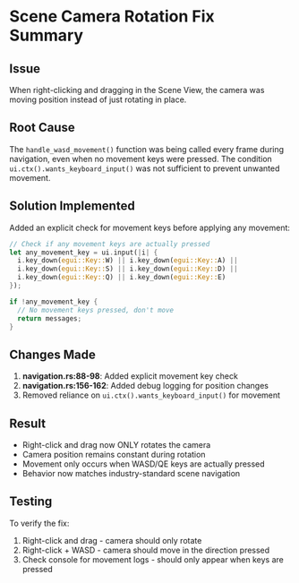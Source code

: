 # Scene Camera Rotation Fix Summary

## Issue
When right-clicking and dragging in the Scene View, the camera was moving position instead of just rotating in place.

## Root Cause
The `handle_wasd_movement()` function was being called every frame during navigation, even when no movement keys were pressed. The condition `ui.ctx().wants_keyboard_input()` was not sufficient to prevent unwanted movement.

## Solution Implemented
Added an explicit check for movement keys before applying any movement:

```rust
// Check if any movement keys are actually pressed
let any_movement_key = ui.input(|i| {
  i.key_down(egui::Key::W) || i.key_down(egui::Key::A) || 
  i.key_down(egui::Key::S) || i.key_down(egui::Key::D) ||
  i.key_down(egui::Key::Q) || i.key_down(egui::Key::E)
});

if !any_movement_key {
  // No movement keys pressed, don't move
  return messages;
}
```

## Changes Made
1. **navigation.rs:88-98**: Added explicit movement key check
2. **navigation.rs:156-162**: Added debug logging for position changes
3. Removed reliance on `ui.ctx().wants_keyboard_input()` for movement

## Result
- Right-click and drag now ONLY rotates the camera
- Camera position remains constant during rotation
- Movement only occurs when WASD/QE keys are actually pressed
- Behavior now matches industry-standard scene navigation

## Testing
To verify the fix:
1. Right-click and drag - camera should only rotate
2. Right-click + WASD - camera should move in the direction pressed
3. Check console for movement logs - should only appear when keys are pressed